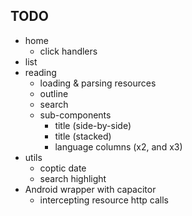 ## TODO
- home
	- click handlers
- list
- reading
	- loading & parsing resources
	- outline
	- search
	- sub-components
		- title (side-by-side)
		- title (stacked)
		- language columns (x2, and x3)
- utils
	- coptic date
	- search highlight
- Android wrapper with capacitor
	- intercepting resource http calls